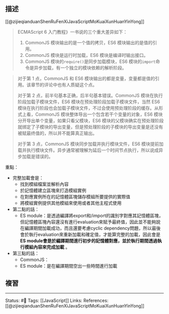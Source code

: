 ## 描述

[[@zijieqianduanShenRuFenXiJavaScriptMoKuaiXunHuanYinYong]]
> ECMAScript 6 入门教程》一书说的三个重大差异如下：
> 1.  CommonJS 模块输出的是一个值的拷贝，ES6 模块输出的是值的引用。  
> 2.  CommonJS 模块是运行时加载，ES6 模块是编译时输出接口。  
> 3.  CommonJS 模块的`require()`是同步加载模块，ES6 模块的`import`命令是异步加载，有一个独立的模块依赖的解析阶段。  
    
> 对于第 1 点，CommonJS 和 ES6 模块输出的都是变量，变量都是值的引用。该章节的评论中也有人质疑这个点。
> 
> 对于第 2 点，前半句基本正确，后半句基本错误。CommonJS 模块在执行阶段加载子模块文件，ES6 模块在预处理阶段加载子模块文件，当然 ES6 模块在执行阶段也会加载子模块文件，不过会使用预处理阶段的缓存。从形式上看，CommonJS 模块整体导出一个包含若干个变量的对象，ES6 模块分开导出单个变量，如果只看父模块，ES6 模块的父模块确实在预处理阶段就绑定了子模块的导出变量，但是预处理阶段的子模块的导出变量是还没有被赋最终值的，所以并不能算真正输出。
> 
> 对于第 3 点，CommonJS 模块同步加载并执行模块文件，ES6 模块提前加载并执行模块文件。异步通常被理解为延后一个时间节点执行，所以说成异步加载是错误的。


重點：
- 完整加載會是：
	- 找到模組檔案並解析內容
	- 於記憶體建立區塊來打造模組實例
	- 在對應實例所在的記憶體區塊儲存模組所要提供的實際值
	- 將模組實例提供其他模組來使用或者其他主程式使用
- 第二點的話：
	- ES module：是透過編譯將export和/import的識別字對應其記憶體區塊，但記憶體區塊內容還沒有進行evaluation來賦予最終值，因此並不能夠說在編譯期間加載成功，而且還要考慮cyclic dependency問題，所以最後會於執行evaluation來重新加載和確定值，才能算完整的加載，因此會是 **ES module會是於編譯期間進行初步的記憶體對應，並於執行期間透過執行模組內容來完成加載** 。
- 第三點的話：
	- CommonJS：
	- ES module：是在編譯期間空出一些時間進行加載
## 複習


---
Status: #🌱 
Tags:
[[JavaScript]]
Links:
References:
[[@zijieqianduanShenRuFenXiJavaScriptMoKuaiXunHuanYinYong]]